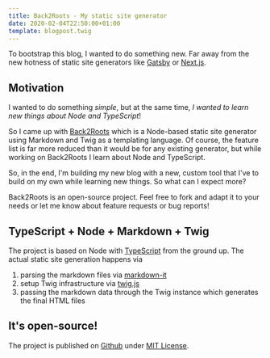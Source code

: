 ```yaml
---
title: Back2Roots - My static site generator
date: 2020-02-04T22:50:00+01:00
template: blogpost.twig
---
```


To bootstrap this blog, I wanted to do something new. Far away from the new hotness of static site generators like [Gatsby](https://www.gatsbyjs.org/) or [Next.js](https://nextjs.org/).

## Motivation

I wanted to do something _simple_, but at the same time, _I wanted to learn new things about Node and TypeScript_!

So I came up with [Back2Roots](https://github.com/andi1984/back2roots) which is a Node-based static site generator using Markdown and Twig as a templating language. Of course, the feature list is far more reduced than it would be for any existing generator, but while working on Back2Roots I learn about Node and TypeScript.

So, in the end, I'm building my new blog with a new, custom tool that I've to build on my own while learning new things. So what can I expect more?

Back2Roots is an open-source project. Feel free to fork and adapt it to your needs or let me know about feature requests or bug reports!

## TypeScript + Node + Markdown + Twig

The project is based on Node with [TypeScript](https://www.typescriptlang.org/) from the ground up. The actual static site generation happens via

1. parsing the markdown files via [markdown-it](https://github.com/markdown-it/markdown-it)
2. setup Twig infrastructure via [twig.js](https://github.com/twigjs/twig.js)
3. passing the markdown data through the Twig instance which generates the final HTML files

## It's open-source!

The project is published on [Github](https://github.com/andi1984/back2roots) under [MIT License](https://github.com/andi1984/back2roots/blob/develop/LICENSE).
